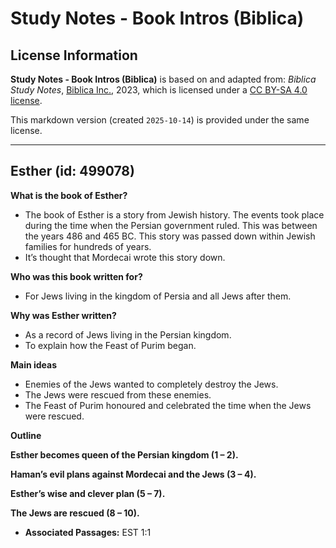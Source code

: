 # Study Notes - Book Intros (Biblica)

## License Information

**Study Notes - Book Intros (Biblica)** is based on and adapted from: _Biblica Study Notes_, [Biblica Inc.](https://www.biblica.com/), 2023, which is licensed under a [CC BY-SA 4.0 license](https://creativecommons.org/licenses/by-sa/4.0/legalcode.en).

This markdown version (created `2025-10-14`) is provided under the same license.



--------------------------------

## Esther (id: 499078)

**What is the book of Esther?**

* The book of Esther is a story from Jewish history. The events took place during the time when the Persian government ruled. This was between the years 486 and 465 BC. This story was passed down within Jewish families for hundreds of years.
* It’s thought that Mordecai wrote this story down.

**Who was this book written for?**

* For Jews living in the kingdom of Persia and all Jews after them.

**Why was Esther written?**

* As a record of Jews living in the Persian kingdom.
* To explain how the Feast of Purim began.

**Main ideas**

* Enemies of the Jews wanted to completely destroy the Jews.
* The Jews were rescued from these enemies.
* The Feast of Purim honoured and celebrated the time when the Jews were rescued.

**Outline**

**Esther becomes queen of the Persian kingdom (1 – 2\).**

**Haman’s evil plans against Mordecai and the Jews (3 – 4\).**

**Esther’s wise and clever plan (5 – 7\).**

**The Jews are rescued (8 – 10\).**

* **Associated Passages:** EST 1:1

